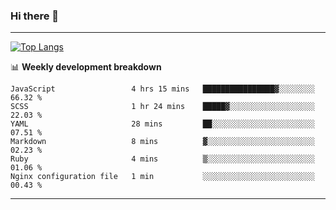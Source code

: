 ### Hi there 👋

-------
[![Top Langs](https://github-readme-stats.vercel.app/api/top-langs/?username=ashish-r)](https://github.com/anuraghazra/github-readme-stats)

📊 **Weekly development breakdown**
<!--START_SECTION:waka-->

```text
JavaScript                 4 hrs 15 mins   ████████████████▓░░░░░░░░   66.32 %
SCSS                       1 hr 24 mins    █████▓░░░░░░░░░░░░░░░░░░░   22.03 %
YAML                       28 mins         ██░░░░░░░░░░░░░░░░░░░░░░░   07.51 %
Markdown                   8 mins          ▓░░░░░░░░░░░░░░░░░░░░░░░░   02.23 %
Ruby                       4 mins          ▒░░░░░░░░░░░░░░░░░░░░░░░░   01.06 %
Nginx configuration file   1 min           ░░░░░░░░░░░░░░░░░░░░░░░░░   00.43 %
```

<!--END_SECTION:waka-->
-------

<!--
**ashish-r/ashish-r** is a ✨ _special_ ✨ repository because its `README.md` (this file) appears on your GitHub profile.

Here are some ideas to get you started:

- 🔭 I’m currently working on ...
- 🌱 I’m currently learning ...
- 👯 I’m looking to collaborate on ...
- 🤔 I’m looking for help with ...
- 💬 Ask me about ...
- 📫 How to reach me: ...
- 😄 Pronouns: ...
- ⚡ Fun fact: ...
-->
